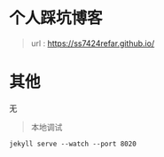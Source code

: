# 个人踩坑博客

> url : https://ss7424refar.github.io/

# 其他

无

> 本地调试

```
jekyll serve --watch --port 8020
```
